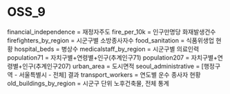 # OSS_9

financial_independence = 재정자주도
fire_per_10k = 인구만명당 화재발생건수
firefighters_by_region = 시군구별 소방종사자수
food_sanitation = 식품위생업 현황
hospital_beds = 병상수
medicalstaff_by_region = 시군구별 의료인력
population71 = 자치구별+연령별+인구(추계인구71)
population207 = 자치구별+연령별+인구(추계인구207)
urban_area = 도시면적
seoul_administrative = [행정구역 - 서울특별시 - 전체] 결과
transport_workers = 연도별 운수 종사자 현황
old_buildings_by_region = 시군구 단위 노후건축물, 전체 통계

